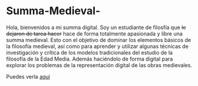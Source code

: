 # Summa-Medieval-

Hola, bienvenidos a mi summa digital. Soy un estudiante de filosfía que ~~le dejaron de tarea hacer~~ hace de forma totalmente apasionada y libre una summa medieval. Esto con el objetivo de dominar los elementos básicos de la filosofía medieval, así como para aprender y utilizar algunas técnicas de investigación y crítica de los modelos tradicionales del estudio de la filosofía de la Edad Media. Además haciéndolo de forma digital para explorar los problemas de la representación digital de las obras medievales. 

Puedes verla [aquí](https://antidoto05.github.io/summa_medieval/#%C2%BFque%20es%20una%20summa?) 
